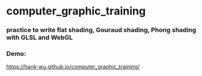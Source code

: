# computer_graphic_training

### practice to write flat shading, Gouraud shading, Phong shading with GLSL and WebGL

### Demo:

https://hank-wu.github.io/computer_graphic_training/
